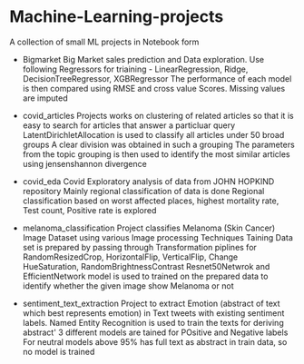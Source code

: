 # Machine-Learning-projects

A collection of small ML projects in Notebook form

- Bigmarket 
  Big Market sales prediction and Data exploration.
  Use following Regressors for triaining  - LinearRegression, Ridge, DecisionTreeRegressor, XGBRegressor
  The performance of each model is then compared using RMSE and cross value Scores.
  Missing values are imputed
  
- covid_articles 
  Projects works on clustering of related articles so that it is easy to search for articles that answer a particluar query
  LatentDirichletAllocation is used to classify all articles under 50 broad groups
  A clear division was obtained in such a grouping
  The parameters from the topic grouping is then used to identify the most similar articles using jensenshannon divergence
  
- covid_eda
  Covid Exploratory analysis of data from JOHN HOPKIND repository
  Mainly regional classification of data is done
  Regional classification based on worst affected places, highest mortality rate, Test count, Positive rate is explored

- melanoma_classification 
  Project classifies Melanoma (Skin Cancer) Image Dataset using various Image processing Techniques
  Taining Data set is prepared by passing through Transformation piplines for  RandomResizedCrop, HorizontalFlip, VerticalFlip, Change HueSaturation, RandomBrightnessContrast
  Resnet50Netwrok and EfficientNetwork model is used to trained on the prepared data to identify whether the given image show Melanoma or not
  
- sentiment_text_extraction 
  Project to extract Emotion (abstract of text which best represents emotion) in Text tweets with existing sentiment labels.
  Named Entity Recognition is used to train the texts for deriving abstract'
  3 different models are tained for POsitive and Negative labels
  For neutral models above 95% has full text as abstract in train data, so no model is trained
  
  
